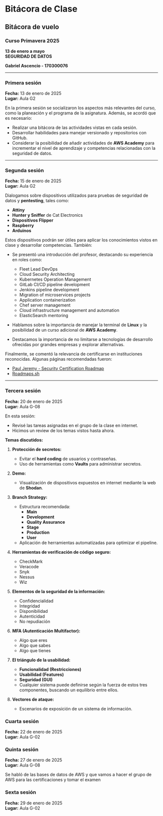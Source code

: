 # Bitácora de Clase

## Bitácora de vuelo

### Curso Primavera 2025
**13 de enero a mayo**  
**SEGURIDAD DE DATOS**

**Gabriel Ascencio - 170300076**

---

### Primera sesión  
**Fecha:** 13 de enero de 2025  
**Lugar:** Aula G2

En la primera sesión se socializaron los aspectos más relevantes del curso, como la planeación y el programa de la asignatura. Además, se acordó que es necesario:

- Realizar una bitácora de las actividades vistas en cada sesión.
- Desarrollar habilidades para manejar versionado y repositorios con GitHub.
- Considerar la posibilidad de añadir actividades de **AWS Academy** para incrementar el nivel de aprendizaje y competencias relacionadas con la seguridad de datos.

---

### Segunda sesión  
**Fecha:** 15 de enero de 2025  
**Lugar:** Aula G2

Dialogamos sobre dispositivos utilizados para pruebas de seguridad de datos y **pentesting**, tales como:

- **Attiny**
- **Hunter y Sniffer** de Cat Electronics
- **Dispositivos Flipper**
- **Raspberry**
- **Arduinos**

Estos dispositivos podrán ser útiles para aplicar los conocimientos vistos en clase y desarrollar competencias. También:

- Se presentó una introducción del profesor, destacando su experiencia en roles como:
  - Fleet Lead DevOps
  - Cloud Security Architecting
  - Kubernetes Operation Management
  - GitLab CI/CD pipeline development
  - Jenkins pipeline development
  - Migration of microservices projects
  - Application containerization
  - Chef server management
  - Cloud infrastructure management and automation
  - ElasticSearch mentoring

- Hablamos sobre la importancia de manejar la terminal de **Linux** y la posibilidad de un curso adicional de **AWS Academy**.
- Destacamos la importancia de no limitarse a tecnologías de desarrollo ofrecidas por grandes empresas y explorar alternativas.

Finalmente, se comentó la relevancia de certificarse en instituciones reconocidas. Algunas páginas recomendadas fueron:

- [Paul Jeremy - Security Certification Roadmap](https://pauljerimy.com/security-certification-roadmap/)
- [Roadmaps.sh](https://roadmap.sh/)

---

### Tercera sesión  
**Fecha:** 20 de enero de 2025  
**Lugar:** Aula G-08

En esta sesión:

- Revisé las tareas asignadas en el grupo de la clase en internet.
- Hicimos un review de los temas vistos hasta ahora.

**Temas discutidos:**

1. **Protección de secretos:**
   - Evitar el **hard coding** de usuarios y contraseñas.
   - Uso de herramientas como **Vaults** para administrar secretos.

2. **Demo:**
   - Visualización de dispositivos expuestos en internet mediante la web de **Shodan**.

3. **Branch Strategy:**
   - Estructura recomendada:
     - **Main**
     - **Development**
     - **Quality Assurance**
     - **Stage**
     - **Production**
     - **User**
   - Aplicación de herramientas automatizadas para optimizar el pipeline.

4. **Herramientas de verificación de código seguro:**
   - CheckMark
   - Veracode
   - Snyk
   - Nessus
   - Wiz

5. **Elementos de la seguridad de la información:**
   - Confidencialidad
   - Integridad
   - Disponibilidad
   - Autenticidad
   - No repudiación

6. **MFA (Autenticación Multifactor):**
   - Algo que eres
   - Algo que sabes
   - Algo que tienes

7. **El triángulo de la usabilidad:**
   - **Funcionalidad (Restricciones)**
   - **Usabilidad (Features)**
   - **Seguridad (GUI)**
   - Cualquier sistema puede definirse según la fuerza de estos tres componentes, buscando un equilibrio entre ellos.

8. **Vectores de ataque:**
   - Escenarios de exposición de un sistema de información.


### Cuarta sesión  
**Fecha:** 22 de enero de 2025  
**Lugar:** Aula G-02



### Quinta sesión  
**Fecha:** 27 de enero de 2025  
**Lugar:** Aula G-08

Se habló de las bases de datos de AWS y que vamos a hacer el grupo de AWS para las certificaciones y tomar el examen

### Sexta sesión  
**Fecha:** 29 de enero de 2025  
**Lugar:** Aula G-02